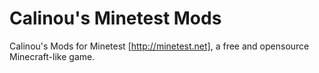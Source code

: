Calinou's Minetest Mods
=====================

Calinou's Mods for Minetest [http://minetest.net], a free and opensource Minecraft-like game.